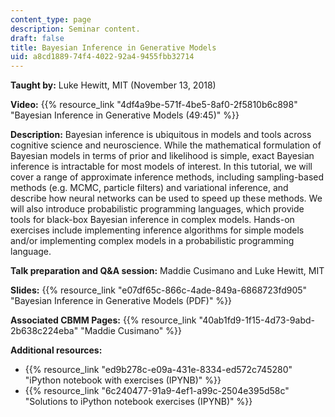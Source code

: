 ```yaml
---
content_type: page
description: Seminar content.
draft: false
title: Bayesian Inference in Generative Models
uid: a8cd1889-74f4-4022-92a4-9455fbb32714
---
```

**Taught by:** Luke Hewitt, MIT (November 13, 2018)

**Video:** {{% resource_link "4df4a9be-571f-4be5-8af0-2f5810b6c898" "Bayesian Inference in Generative Models (49:45)" %}}

**Description:** Bayesian inference is ubiquitous in models and tools across cognitive science and neuroscience. While the mathematical formulation of Bayesian models in terms of prior and likelihood is simple, exact Bayesian inference is intractable for most models of interest. In this tutorial, we will cover a range of approximate inference methods, including sampling-based methods (e.g. MCMC, particle filters) and variational inference, and describe how neural networks can be used to speed up these methods. We will also introduce probabilistic programming languages, which provide tools for black-box Bayesian inference in complex models. Hands-on exercises include implementing inference algorithms for simple models and/or implementing complex models in a probabilistic programming language.

**Talk preparation and Q&A session:** Maddie Cusimano and Luke Hewitt, MIT

**Slides:** {{% resource_link "e07df65c-866c-4ade-849a-6868723fd905" "Bayesian Inference in Generative Models (PDF)" %}}

**Associated CBMM Pages:** {{% resource_link "40ab1fd9-1f15-4d73-9abd-2b638c224eba" "Maddie Cusimano" %}}

**Additional resources:**

- {{% resource_link "ed9b278c-e09a-431e-8334-ed572c745280" "iPython notebook with exercises (IPYNB)" %}}
- {{% resource_link "6c240477-91a9-4ef1-a99c-2504e395d58c" "Solutions to iPython notebook exercises (IPYNB)" %}}